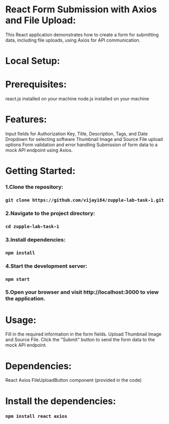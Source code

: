 # React Form Submission with Axios and File Upload:

This React application demonstrates how to create a form for submitting data, including file uploads, using Axios for API communication.

# Local Setup:

# Prerequisites:

react.js installed on your machine
node.js installed on your machine

# Features:

Input fields for Authorization Key, Title, Description, Tags, and Date
Dropdown for selecting software
Thumbnail Image and Source File upload options
Form validation and error handling
Submission of form data to a mock API endpoint using Axios.

# Getting Started:

### 1.Clone the repository:

### `git clone https://github.com/vijay184/zupple-lab-task-1.git`

### 2.Navigate to the project directory:

### `cd zupple-lab-task-1`

### 3.Install dependencies:

### `npm install`

### 4.Start the development server:

### `npm start`               

### 5.Open your browser and visit http://localhost:3000 to view the application.

# Usage:

Fill in the required information in the form fields.
Upload Thumbnail Image and Source File.
Click the "Submit" button to send the form data to the mock API endpoint.

# Dependencies:

React
Axios
FileUploadButton component (provided in the code)

# Install the dependencies:

### `npm install react axios`
